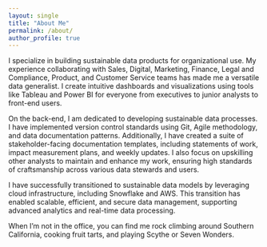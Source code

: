 ```yaml
---
layout: single
title: "About Me"
permalink: /about/
author_profile: true
---
```

I specialize in building sustainable data products for organizational use. My experience collaborating with Sales, Digital, Marketing, Finance, Legal and Compliance, Product, and Customer Service teams has made me a versatile data generalist. I create intuitive dashboards and visualizations using tools like Tableau and Power BI for everyone from executives to junior analysts to front-end users.

On the back-end, I am dedicated to developing sustainable data processes. I have implemented version control standards using Git, Agile methodology, and data documentation patterns. Additionally, I have created a suite of stakeholder-facing documentation templates, including statements of work, impact measurement plans, and weekly updates. I also focus on upskilling other analysts to maintain and enhance my work, ensuring high standards of craftsmanship across various data stewards and users.

I have successfully transitioned to sustainable data models by leveraging cloud infrastructure, including Snowflake and AWS. This transition has enabled scalable, efficient, and secure data management, supporting advanced analytics and real-time data processing.

When I’m not in the office, you can find me rock climbing around Southern California, cooking fruit tarts, and playing Scythe or Seven Wonders.